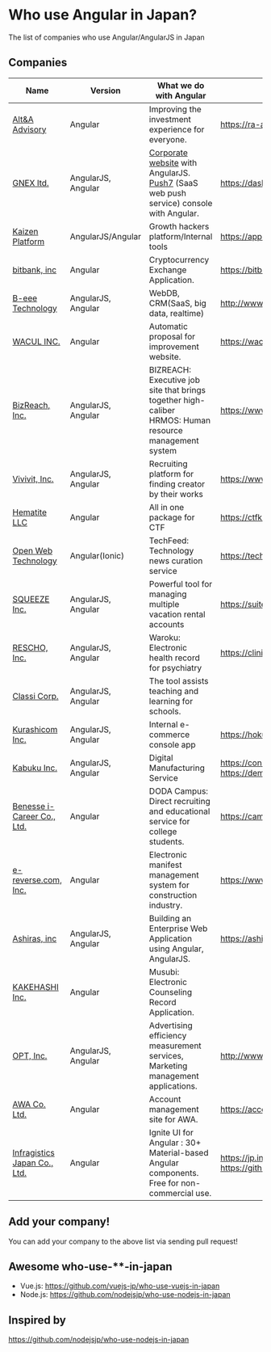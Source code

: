 # Who use Angular in Japan?
The list of companies who use Angular/AngularJS in Japan

## Companies

| Name | Version | What we do with Angular | Public URL |
| ------------ | ------- | ------- | ------- |
| [Alt&A Advisory](https://ra-ai.com/) | Angular | Improving the investment experience for everyone. | https://ra-ai.com/ |
| [GNEX ltd.](https://globalnet-ex.com) | AngularJS, Angular | [Corporate website](https://globalnet-ex.com) with AngularJS. [Push7](https://push7.jp) (SaaS web push service) console with Angular. | https://dashboard.push7.jp |
| [Kaizen Platform](https://kaizenplatform.com/) | AngularJS/Angular | Growth hackers platform/Internal tools | https://app.kaizenplatform.net/ |
| [bitbank, inc](https://bitbank.cc/) | Angular | Cryptocurrency Exchange Application. | https://bitbank.cc/ |
| [B-eee Technology](http://www.b-eee.com/) | AngularJS, Angular | WebDB, CRM(SaaS, big data, realtime) | http://www.b-eee.com/ |
| [WACUL INC.](https://wacul.co.jp) | Angular | Automatic proposal for improvement website.| https://wacul-ai.com |
| [BizReach, Inc.](http://www.bizreach.co.jp/) | AngularJS, Angular | BIZREACH: Executive job site that brings together high-caliber <br/> HRMOS: Human resource management system | https://www.bizreach.jp/ https://hrmos.co/saiyo/ |
| [Vivivit, Inc.](https://vivivit.co.jp/) | AngularJS, Angular | Recruiting platform for finding creator by their works | https://www.vivivit.com |
| [Hematite LLC](https://fe2o3.jp/) | Angular | All in one package for CTF | https://ctfkit.com |
| [Open Web Technology](http://openweb.co.jp/) | Angular(Ionic) | TechFeed: Technology news curation service | https://techfeed.io |
| [SQUEEZE Inc.](https://squeeze-inc.co.jp/) | AngularJS, Angular | Powerful tool for managing multiple vacation rental accounts | https://suitebook.io/ |
| [RESCHO, Inc.](https://www.rescho.co.jp/) | AngularJS, Angular | Waroku: Electronic health record for psychiatry | https://clinic.waroku.net/ |
| [Classi Corp.](https://classi.jp/) | AngularJS, Angular | The tool assists teaching and learning for schools. | |
| [Kurashicom Inc.](https://kurashicom.jp/) | AngularJS, Angular | Internal e-commerce console app | https://hokuohkurashi.com/ |
| [Kabuku Inc.](https://www.kabuku.co.jp/) | AngularJS, Angular | Digital Manufacturing Service | https://connect.kabuku.io/pro/project/request  https://demo.3dprinting-mms.com/app#/ |
| [Benesse i-Career Co., Ltd.](https://www.benesse-i-career.co.jp/) | Angular | DODA Campus: Direct recruiting and educational  service for college students. | https://campus.doda.jp |
| [e-reverse.com, Inc.](https://www.e-reverse.com/) | Angular | Electronic manifest management system for construction industry.| https://www.e-reverse.com/ |
| [Ashiras, inc](https://ashiras.xyz/) | AngularJS, Angular | Building an Enterprise Web Application using Angular, AngularJS.| https://ashiras.xyz/ |
| [KAKEHASHI Inc.](https://kakehashi.life/) | Angular | Musubi: Electronic Counseling Record Application.|  |
| [OPT, Inc.](http://www.opt.ne.jp/opttechnologies/) | AngularJS, Angular | Advertising efficiency measurement services, Marketing management applications.| http://www.opt.ne.jp/opttechnologies/index.html#product |
| [AWA Co. Ltd.](https://awa.fm/) | Angular | Account management site for AWA. | https://account.awa.fm/ |
| [Infragistics Japan Co., Ltd.](https://jp.infragistics.com/) | Angular | Ignite UI for Angular : 30+ Material-based Angular components. Free for non-commercial use.  | https://jp.infragistics.com/products/ignite-ui-angular https://github.com/IgniteUI/igniteui-angular |

## Add your company!

You can add your company to the above list via sending pull request!

## Awesome who-use-**-in-japan

- Vue.js:  https://github.com/vuejs-jp/who-use-vuejs-in-japan
- Node.js: https://github.com/nodejsjp/who-use-nodejs-in-japan

## Inspired by
https://github.com/nodejsjp/who-use-nodejs-in-japan
